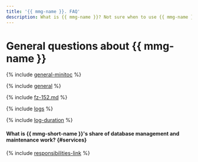 ```yaml
---
title: '{{ mmg-name }}. FAQ'
description: What is {{ mmg-name }}? Not sure when to use {{ mmg-name }} or VMs with databases? What is {{ mmg-name }}'s share of database management and maintenance work? Find answers to these and other questions in this article.
---
```


# General questions about {{ mmg-name }}

{% include [general-minitoc](../../_qa/storedoc/minitoc/general.md) %}

{% include [general](../../_qa/storedoc/general.md) %}

{% include [fz-152.md](../../_qa/fz-152.md) %}

{% include [logs](../../_qa/logs.md) %}

{% include [log-duration](../../_includes/mdb/log-duration-qa.md) %}

#### What is {{ mmg-short-name }}'s share of database management and maintenance work? {#services}

{% include [responsibilities-link](../../_includes/mdb/responsibilities-link.md) %}